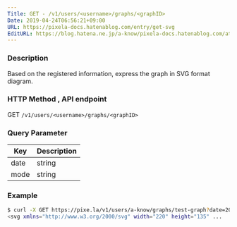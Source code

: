 ```yaml
---
Title: GET - /v1/users/<username>/graphs/<graphID>
Date: 2019-04-24T06:56:21+09:00
URL: https://pixela-docs.hatenablog.com/entry/get-svg
EditURL: https://blog.hatena.ne.jp/a-know/pixela-docs.hatenablog.com/atom/entry/17680117127076484068
---
```


### Description
Based on the registered information, express the graph in SVG format diagram.

### HTTP Method , API endpoint
<span class="badge badge-get">GET</span> `/v1/users/<username>/graphs/<graphID>`

### Query Parameter

|Key|Description|
|---|---|
|date|string|[optional] If you specify it in yyyyMMdd format, will create a pixelation graph dating back to the past with that day as the start date.<br>If this parameter is not specified, the current date and time will be the start date.<br>(it is used `timezone` setting if Graph's `timezone` is specified, if not specified, calculates it in `UTC`)|
|mode|string|[optional] Specify the graph display mode.<br>Supported modes are `short` (for displaying only about 90 days) and `line` .|


### Example

```sh
$ curl -X GET https://pixe.la/v1/users/a-know/graphs/test-graph?date=20180331&mode=short
<svg xmlns="http://www.w3.org/2000/svg" width="220" height="135" ...
```
